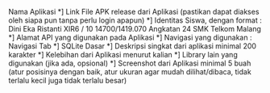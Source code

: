 Nama Aplikasi
*] Link File APK release dari Aplikasi (pastikan dapat diakses oleh siapa pun tanpa perlu login apapun)
*] Identitas Siswa, dengan format :
Dini Eka Ristanti
XIR6 / 10
14700/1419.070
Angkatan 24
SMK Telkom Malang
*] Alamat API yang digunakan pada Aplikasi
*] Navigasi yang digunakan : Navigasi Tab
*] SQLite Dasar
*] Deskripsi singkat dari aplikasi minimal 200 karakter
*] Kelebihan dari Aplikasi menurut kalian
*] Library lain yang digunakan (jika ada, opsional)
*] Screenshot dari Aplikasi minimal 5 buah (atur posisinya dengan baik, atur ukuran agar mudah dilihat/dibaca, tidak terlalu kecil juga tidak terlalu besar)
